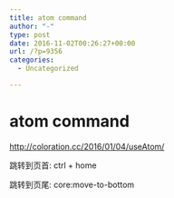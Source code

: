 ```yaml
---
title: atom command
author: "-"
type: post
date: 2016-11-02T00:26:27+00:00
url: /?p=9356
categories:
  - Uncategorized

---
```

# atom command
http://coloration.cc/2016/01/04/useAtom/


跳转到页首: ctrl + home
  
跳转到页尾: core:move-to-bottom